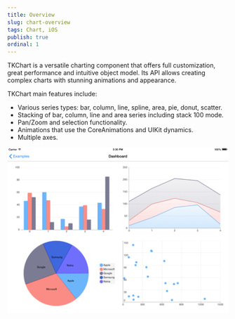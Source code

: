 ```yaml
---
title: Overview
slug: chart-overview
tags: Chart, iOS
publish: true
ordinal: 1
---
```


TKChart is a versatile charting component that offers full customization, great performance and intuitive object model. Its API allows creating complex charts with stunning animations and appearance. 

TKChart main features include:

- Various series types: bar, column, line, spline, area, pie, donut, scatter.
- Stacking of bar, column, line and area series including stack 100 mode.
- Pan/Zoom and selection functionality.
- Animations that use the CoreAnimations and UIKit dynamics.
- Multiple axes.

<img src="../images/chart-overview001.png"/>
